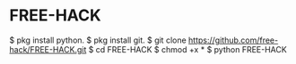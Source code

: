 # FREE-HACK
$  pkg install python. 
$  pkg install git. 
$  git clone https://github.com/free-hack/FREE-HACK.git
$  cd FREE-HACK
$  chmod +x *
$  python FREE-HACK

